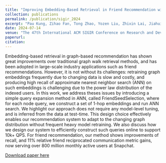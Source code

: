 ```yaml
---
title: "Improving Embedding-Based Retrieval in Friend Recommendation with ANN Query Expansion."
collection: publications
permalink: /publication/sigir_2024
excerpt: "Pau Kung, Zihao Fan, Tong Zhao, Yozen Liu, Zhixin Lai, Jiahui Shi, Yan Wu, Jun Yu, Neil Shah, Ganesh Venkataraman"
date: 2024-07-14
venue: "The 47th International ACM SIGIR Conference on Research and Development in Information Retrieval (SIGIR)"
paperurl:
citation:
---
```

Embedding-based retrieval in graph-based recommendation has shown great improvements over traditional graph walk retrieval methods, and has been adopted in large-scale industry applications such as friend recommendations. However, it is not without its challenges: retraining graph embeddings frequently due to changing data is slow and costly, and producing high recall of approximate nearest neighbor search (ANN) on such embeddings is challenging due to the power law distribution of the indexed users. In this work, we address theses issues by introducing a simple query expansion method in ANN, called FriendSeedSelection, where for each node query, we construct a set of 1-hop embeddings and run ANN search. We highlight our approach does not require any model-level tuning, and is inferred from the data at test-time. This design choice effectively enables our recommendation system to adapt to the changing graph distribution without frequent heavy model retraining. We also discuss how we design our system to efficiently construct such queries online to support 10k+ QPS. For friend recommendation, our method shows improvements of recall, and 11% relative friend reciprocated communication metric gains, now serving over 800 million monthly active users at Snapchat.

[Download paper here](https://github.com/zariable/zariable.github.io/blob/master/files/sirip_2024.pdf)